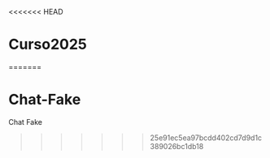 <<<<<<< HEAD
# Curso2025
=======
# Chat-Fake
Chat Fake
>>>>>>> 25e91ec5ea97bcdd402cd7d9d1c389026bc1db18
